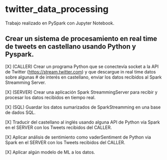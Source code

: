 # twitter_data_processing
Trabajo realizado en PySpark con Jupyter Notebook.

## Crear un sistema de procesamiento en real time de tweets en castellano usando Python y Pyspark.

[X] (CALLER) Crear un programa Python que se conectevía socket a la API de Twitter (https://stream.twitter.com) y que descargue in real time datos sobre algunas # de interés en castellano, enviar los datos recibidos al Spark Streamming Server.

[X] (SERVER) Crear una aplicación Spark StreammingServer para recibir y procesar los datos recibidos en tiempo real.

[X] (SQL) Guardar los datos sumarizados de SparkStreamming en una base de dados SQL.

[X] Traducir del castellano al inglés usando alguna API de Python vía Spark en el SERVER con los Tweets recibidos del CALLER.

[X] Aplicar análisis de sentimiento como vaderSentiment de Python via Spark en el SERVER con los Tweets recibidos del CALLER.

[X] Aplicar algún modelo de ML a los datos.

